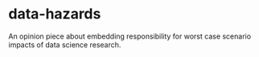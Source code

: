 # data-hazards
An opinion piece about embedding responsibility for worst case scenario impacts of data science research. 
